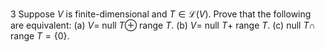 3 Suppose $V$ is finite-dimensional and $T \in \mathcal{L}(V)$. Prove that the following are equivalent:
(a) $V=$ null $T \oplus$ range $T$.
(b) $V=$ null $T+$ range $T$.
(c) null $T \cap$ range $T=\{0\}$.
